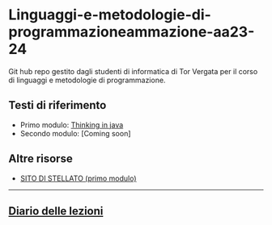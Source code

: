 # Linguaggi-e-metodologie-di-programmazioneammazione-aa23-24
Git hub repo gestito dagli studenti di informatica di Tor Vergata per il corso di linguaggi e metodologie di programmazione.

## Testi di riferimento
- Primo modulo: [Thinking in java](https://www.mat.uniroma2.it/~speleers/teaching/nmcgj/TIJ4.pdf)
- Secondo modulo: [Coming soon]

## Altre risorse
- [SITO DI STELLATO (primo modulo)](http://art.uniroma2.it/teaching/lmp/)
-------------------
## [Diario delle lezioni](./Diario_delle_lezioni.md)
